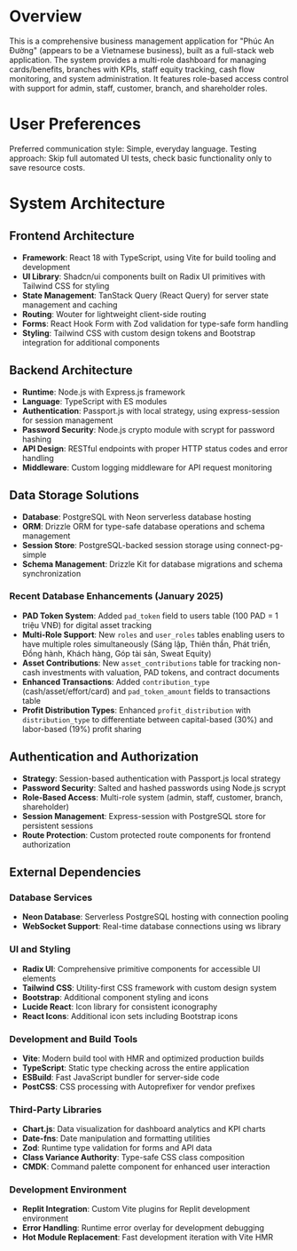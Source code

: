 # Overview

This is a comprehensive business management application for "Phúc An Đường" (appears to be a Vietnamese business), built as a full-stack web application. The system provides a multi-role dashboard for managing cards/benefits, branches with KPIs, staff equity tracking, cash flow monitoring, and system administration. It features role-based access control with support for admin, staff, customer, branch, and shareholder roles.

# User Preferences

Preferred communication style: Simple, everyday language.
Testing approach: Skip full automated UI tests, check basic functionality only to save resource costs.

# System Architecture

## Frontend Architecture
- **Framework**: React 18 with TypeScript, using Vite for build tooling and development
- **UI Library**: Shadcn/ui components built on Radix UI primitives with Tailwind CSS for styling
- **State Management**: TanStack Query (React Query) for server state management and caching
- **Routing**: Wouter for lightweight client-side routing
- **Forms**: React Hook Form with Zod validation for type-safe form handling
- **Styling**: Tailwind CSS with custom design tokens and Bootstrap integration for additional components

## Backend Architecture
- **Runtime**: Node.js with Express.js framework
- **Language**: TypeScript with ES modules
- **Authentication**: Passport.js with local strategy, using express-session for session management
- **Password Security**: Node.js crypto module with scrypt for password hashing
- **API Design**: RESTful endpoints with proper HTTP status codes and error handling
- **Middleware**: Custom logging middleware for API request monitoring

## Data Storage Solutions
- **Database**: PostgreSQL with Neon serverless database hosting
- **ORM**: Drizzle ORM for type-safe database operations and schema management
- **Session Store**: PostgreSQL-backed session storage using connect-pg-simple
- **Schema Management**: Drizzle Kit for database migrations and schema synchronization

### Recent Database Enhancements (January 2025)
- **PAD Token System**: Added `pad_token` field to users table (100 PAD = 1 triệu VNĐ) for digital asset tracking
- **Multi-Role Support**: New `roles` and `user_roles` tables enabling users to have multiple roles simultaneously (Sáng lập, Thiên thần, Phát triển, Đồng hành, Khách hàng, Góp tài sản, Sweat Equity)
- **Asset Contributions**: New `asset_contributions` table for tracking non-cash investments with valuation, PAD tokens, and contract documents
- **Enhanced Transactions**: Added `contribution_type` (cash/asset/effort/card) and `pad_token_amount` fields to transactions table
- **Profit Distribution Types**: Enhanced `profit_distribution` with `distribution_type` to differentiate between capital-based (30%) and labor-based (19%) profit sharing

## Authentication and Authorization
- **Strategy**: Session-based authentication with Passport.js local strategy
- **Password Security**: Salted and hashed passwords using Node.js scrypt
- **Role-Based Access**: Multi-role system (admin, staff, customer, branch, shareholder)
- **Session Management**: Express-session with PostgreSQL store for persistent sessions
- **Route Protection**: Custom protected route components for frontend authorization

## External Dependencies

### Database Services
- **Neon Database**: Serverless PostgreSQL hosting with connection pooling
- **WebSocket Support**: Real-time database connections using ws library

### UI and Styling
- **Radix UI**: Comprehensive primitive components for accessible UI elements
- **Tailwind CSS**: Utility-first CSS framework with custom design system
- **Bootstrap**: Additional component styling and icons
- **Lucide React**: Icon library for consistent iconography
- **React Icons**: Additional icon sets including Bootstrap icons

### Development and Build Tools
- **Vite**: Modern build tool with HMR and optimized production builds
- **TypeScript**: Static type checking across the entire application
- **ESBuild**: Fast JavaScript bundler for server-side code
- **PostCSS**: CSS processing with Autoprefixer for vendor prefixes

### Third-Party Libraries
- **Chart.js**: Data visualization for dashboard analytics and KPI charts
- **Date-fns**: Date manipulation and formatting utilities
- **Zod**: Runtime type validation for forms and API data
- **Class Variance Authority**: Type-safe CSS class composition
- **CMDK**: Command palette component for enhanced user interaction

### Development Environment
- **Replit Integration**: Custom Vite plugins for Replit development environment
- **Error Handling**: Runtime error overlay for development debugging
- **Hot Module Replacement**: Fast development iteration with Vite HMR